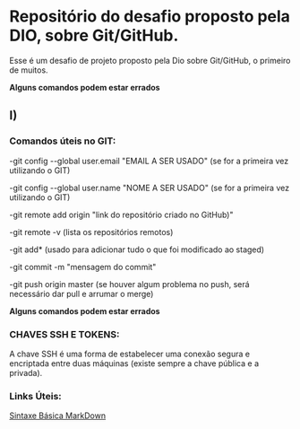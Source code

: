 
# Repositório do desafio proposto pela DIO, sobre Git/GitHub.

Esse é um desafio de projeto proposto pela Dio sobre Git/GitHub, o primeiro de muitos.

**Alguns comandos podem estar errados**

## I)

### Comandos úteis no GIT:

-git config --global user.email "EMAIL A SER USADO" (se for a primeira vez utilizando o GIT)

-git config --global user.name "NOME A SER USADO" (se for a primeira vez utilizando o GIT)

-git remote add origin "link do repositório criado no GitHub)"

-git remote -v (lista os repositórios remotos)

-git add* (usado para adicionar tudo o que foi modificado ao staged)

-git commit -m "mensagem do commit"

-git push origin master (se houver algum problema no push, será necessário dar pull e arrumar o merge)

**Alguns comandos podem estar errados**

### CHAVES SSH E TOKENS:

A chave SSH é uma forma de estabelecer uma conexão segura e encriptada entre duas máquinas (existe sempre a chave pública e a privada).



### Links Úteis:

[Sintaxe Básica MarkDown](https://markdown.net.br/sintaxe-basica/)


